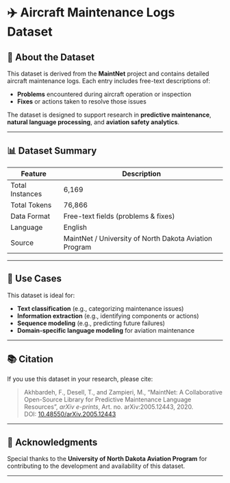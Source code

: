 # ✈️ Aircraft Maintenance Logs Dataset

## 📘 About the Dataset

This dataset is derived from the **MaintNet** project and contains detailed aircraft maintenance logs. Each entry includes free-text descriptions of:

- **Problems** encountered during aircraft operation or inspection
- **Fixes** or actions taken to resolve those issues

The dataset is designed to support research in **predictive maintenance**, **natural language processing**, and **aviation safety analytics**.

---

## 📊 Dataset Summary

| Feature              | Description                          |
|----------------------|--------------------------------------|
| Total Instances      | 6,169                                |
| Total Tokens         | 76,866                               |
| Data Format          | Free-text fields (problems & fixes) |
| Language             | English                              |
| Source               | MaintNet / University of North Dakota Aviation Program |

---

## 🎯 Use Cases

This dataset is ideal for:

- **Text classification** (e.g., categorizing maintenance issues)
- **Information extraction** (e.g., identifying components or actions)
- **Sequence modeling** (e.g., predicting future failures)
- **Domain-specific language modeling** for aviation maintenance

---

## 📚 Citation

If you use this dataset in your research, please cite:

> Akhbardeh, F., Desell, T., and Zampieri, M., “MaintNet: A Collaborative Open-Source Library for Predictive Maintenance Language Resources”, *arXiv e-prints*, Art. no. arXiv:2005.12443, 2020.  
> DOI: [10.48550/arXiv.2005.12443](https://doi.org/10.48550/arXiv.2005.12443)

---

## 🙏 Acknowledgments

Special thanks to the **University of North Dakota Aviation Program** for contributing to the development and availability of this dataset.

---



